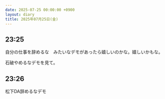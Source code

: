 ```yaml
---
date: 2025-07-25 00:00:00 +0900
layout: diary
title: 2025年07月25日(金)
---
```


## 23:25
自分の仕事を辞めるな　みたいなデモがあったら嬉しいのかな。嬉しいかもな。

石破やめるなデモを見て。

## 23:26
松下DA辞めるなデモ
